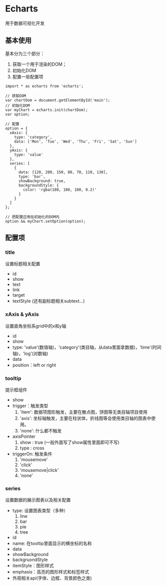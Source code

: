 # Echarts
用于数据可视化开发

## 基本使用
基本分为三个部分：
1. 获取一个用于渲染的DOM；
2. 初始化DOM
3. 配置一些配置项
```
import * as echarts from 'echarts';

// 获取DOM
var chartDom = document.getElementById('main');
// 初始化DOM
var myChart = echarts.init(chartDom);
var option;

// 配置
option = {
  xAxis: {
    type: 'category',
    data: ['Mon', 'Tue', 'Wed', 'Thu', 'Fri', 'Sat', 'Sun']
  },
  yAxis: {
    type: 'value'
  },
  series: [
    {
      data: [120, 200, 150, 80, 70, 110, 130],
      type: 'bar',
      showBackground: true,
      backgroundStyle: {
        color: 'rgba(180, 180, 180, 0.2)'
      }
    }
  ]
};

// 把配置应用在初始化的DOM内
option && myChart.setOption(option);
```

## 配置项
### title
设置标题相关配置
- id 
- show 
- text 
- link 
- target 
- textStyle  (还有副标题相关subtext...)
### xAxis & yAxis
设置直角坐标系grid中的x和y轴
- id 
- show
- type: 'value'(数值轴)，'category'(类目轴，从data里面拿数据)，'time'(时间轴)，'log'(对数轴)
- data
- position：left or right

### tooltip
提示框组件
- show
- trigger：触发类型
   1. 'item': 数据项图形触发，主要在散点图，饼图等无类目轴项目使用
   2. 'axis': 坐标轴触发，主要在柱状体，折线图等会使用类目轴的图表中使用。
   3. 'none': 什么都不触发
- axisPointer
   1. show : true (一般外面写了show属性里面即可不写)
   2. type : cross
- triggerOn: 触发条件
   1. 'mousemove'
   2. 'click'
   3. 'mousemove|click'
   4. 'none'

### series
设置数据的展示图表以及相关配置
- type: 设置图表类型（多种）
   1. line
   2. bar
   3. pie
   4. tree
- id
- name: 在tooltip里面显示的横坐标的名称
- data
- showBackground
- backgruondStyle
- itemStyle：图形样式
- emphasis：高亮的图形样式和标签样式
- 外观相关api(字体、边框、背景颜色之类)

